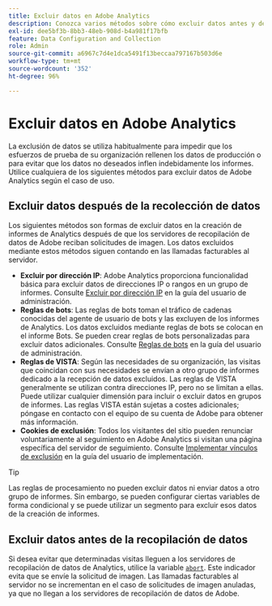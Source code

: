 ```yaml
---
title: Excluir datos en Adobe Analytics
description: Conozca varios métodos sobre cómo excluir datos antes y después de la recopilación de datos.
exl-id: dee5bf3b-8bb3-48eb-908d-b4a981f17bfb
feature: Data Configuration and Collection
role: Admin
source-git-commit: a6967c7d4e1dca5491f13beccaa797167b503d6e
workflow-type: tm+mt
source-wordcount: '352'
ht-degree: 96%

---
```


# Excluir datos en Adobe Analytics

La exclusión de datos se utiliza habitualmente para impedir que los esfuerzos de prueba de su organización rellenen los datos de producción o para evitar que los datos no deseados inflen indebidamente los informes. Utilice cualquiera de los siguientes métodos para excluir datos de Adobe Analytics según el caso de uso.

## Excluir datos después de la recolección de datos

Los siguientes métodos son formas de excluir datos en la creación de informes de Analytics después de que los servidores de recopilación de datos de Adobe reciban solicitudes de imagen. Los datos excluidos mediante estos métodos siguen contando en las llamadas facturables al servidor.

* **Excluir por dirección IP**: Adobe Analytics proporciona funcionalidad básica para excluir datos de direcciones IP o rangos en un grupo de informes. Consulte [Excluir por dirección IP](/help/admin/tools/exclude-ip.md) en la guía del usuario de administración.
* **Reglas de bots**: Las reglas de bots toman el tráfico de cadenas conocidas del agente de usuario de bots y las excluyen de los informes de Analytics. Los datos excluidos mediante reglas de bots se colocan en el informe Bots. Se pueden crear reglas de bots personalizadas para excluir datos adicionales. Consulte [Reglas de bots](/help/admin/tools/manage-rs/edit-settings/general/bot-removal/bot-rules.md) en la guía del usuario de administración.
* **Reglas de VISTA**: Según las necesidades de su organización, las visitas que coincidan con sus necesidades se envían a otro grupo de informes dedicado a la recepción de datos excluidos. Las reglas de VISTA generalmente se utilizan contra direcciones IP, pero no se limitan a ellas. Puede utilizar cualquier dimensión para incluir o excluir datos en grupos de informes. Las reglas VISTA están sujetas a costes adicionales; póngase en contacto con el equipo de su cuenta de Adobe para obtener más información.
* **Cookies de exclusión**: Todos los visitantes del sitio pueden renunciar voluntariamente al seguimiento en Adobe Analytics si visitan una página específica del servidor de seguimiento. Consulte [Implementar vínculos de exclusión](/help/implement/js/opt-out.md) en la guía del usuario de implementación.

>[!TIP]
>
>Las reglas de procesamiento no pueden excluir datos ni enviar datos a otro grupo de informes. Sin embargo, se pueden configurar ciertas variables de forma condicional y se puede utilizar un segmento para excluir esos datos de la creación de informes.

## Excluir datos antes de la recopilación de datos

Si desea evitar que determinadas visitas lleguen a los servidores de recopilación de datos de Analytics, utilice la variable [`abort`](/help/implement/vars/config-vars/abort.md). Este indicador evita que se envíe la solicitud de imagen. Las llamadas facturables al servidor no se incrementan en el caso de solicitudes de imagen anuladas, ya que no llegan a los servidores de recopilación de datos de Adobe.
